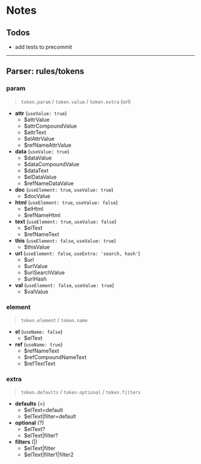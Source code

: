 # Notes

## Todos

- add tests to precommit

---

## Parser: rules/tokens

### param

> `token.param` / `token.value` / `token.extra` (url)

- **attr** (`useValue: true`)
  - $attrValue
  - $attrCompoundValue
  - $attrText
  - $elAttrValue
  - $refNameAttrValue
- **data** (`useValue: true`)
  - $dataValue
  - $dataCompoundValue
  - $dataText
  - $elDataValue
  - $refNameDataValue
- **doc** (`useElement: true`, `useValue: true`)
  - $docValue
- **html** (`useElement: true`, `useValue: false`)
  - $elHtml
  - $refNameHtml
- **text** (`useElement: true`, `useValue: false`)
  - $elText
  - $refNameText
- **this** (`useElement: false`, `useValue: true`)
  - $thisValue
- **url** (`useElement: false`, `useExtra: 'search, hash'`)
  - $url
  - $urlValue
  - $urlSearchValue
  - $urlHash
- **val** (`useElement: false`, `useValue: true`)
  - $valValue

### element

> `token.element` / `token.name`

- **el** (`useName: false`)
  - $elText
- **ref** (`useName: true`)
  - $refNameText
  - $refCompoundNameText
  - $refTextText

### extra

> `token.defaults` / `token.optional` / `token.filters`

- **defaults** (=)
  - $elText=default
  - $elText|filter=default
- **optional** (?)
  - $elText?
  - $elText|filter?
- **filters** (|)
  - $elText|filter
  - $elText|filter1|filter2
